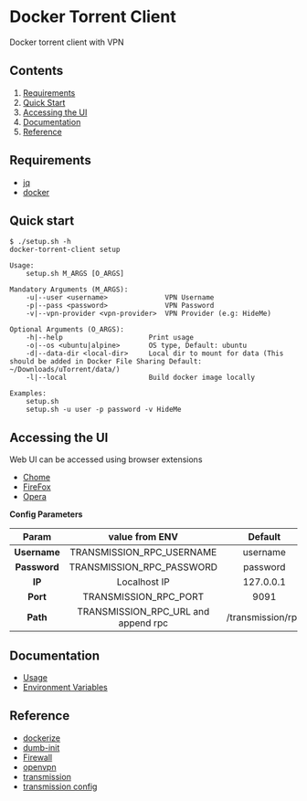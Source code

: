 # Docker Torrent Client

Docker torrent client with VPN

## Contents

1. [Requirements](#requirements)
1. [Quick Start](#quick-start)
1. [Accessing the UI](#accessing-the-ui)
1. [Documentation](#documentation)
1. [Reference](#reference)

## Requirements

* [jq](https://stedolan.github.io/jq/)
* [docker](https://www.docker.com/)

## Quick start

```
$ ./setup.sh -h
docker-torrent-client setup

Usage:
    setup.sh M_ARGS [O_ARGS]

Mandatory Arguments (M_ARGS):
    -u|--user <username>              VPN Username
    -p|--pass <password>              VPN Password
    -v|--vpn-provider <vpn-provider>  VPN Provider (e.g: HideMe)

Optional Arguments (O_ARGS):
    -h|--help                     Print usage
    -o|--os <ubuntu|alpine>       OS type, Default: ubuntu
    -d|--data-dir <local-dir>     Local dir to mount for data (This should be added in Docker File Sharing Default: ~/Downloads/uTorrent/data/)
    -l|--local                    Build docker image locally

Examples:
    setup.sh
    setup.sh -u user -p password -v HideMe
```

## Accessing the UI

Web UI can be accessed using browser extensions

* [Chome](https://chrome.google.com/webstore/detail/transmission-easy-client/cmkphjiphbjkffbcbnjiaidnjhahnned?hl=en)
* [FireFox](https://addons.mozilla.org/en-US/firefox/addon/transmission-easy-client/)
* [Opera](https://addons.opera.com/en/extensions/details/transmission-easy-client/)

**Config Parameters**

| Param        | value from ENV                      |  Default          |
|:------------:|:-----------------------------------:|:-----------------:|
| **Username** | TRANSMISSION_RPC_USERNAME           | username          |
| **Password** | TRANSMISSION_RPC_PASSWORD           | password          |
| **IP**       | Localhost IP                        | 127.0.0.1         |
| **Port**     | TRANSMISSION_RPC_PORT               | 9091              |
| **Path**     | TRANSMISSION_RPC_URL and append rpc | /transmission/rpc |

## Documentation

* [Usage](./doc/usage.md)
* [Environment Variables](./doc/env.md)

## Reference

* [dockerize](https://github.com/jwilder/dockerize)
* [dumb-init](https://github.com/Yelp/dumb-init)
* [Firewall](https://help.ubuntu.com/lts/serverguide/firewall.html)
* [openvpn](https://openvpn.net/community-resources/reference-manual-for-openvpn-2-4/)
* [transmission](https://github.com/transmission/transmission)
* [transmission config](https://github.com/transmission/transmission/wiki/Editing-Configuration-Files)
